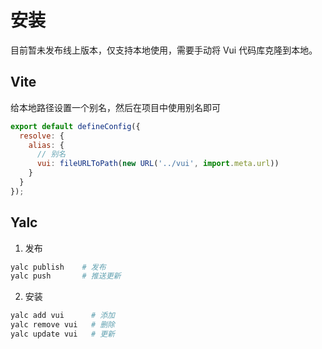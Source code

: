 # 安装

目前暂未发布线上版本，仅支持本地使用，需要手动将 Vui 代码库克隆到本地。

## Vite

给本地路径设置一个别名，然后在项目中使用别名即可

```js [vite.config.js]
export default defineConfig({
  resolve: {
    alias: {
      // 别名
      vui: fileURLToPath(new URL('../vui', import.meta.url))
    }
  }
});
```

## Yalc

1. 发布

```sh [vui 根目录下运行]
yalc publish    # 发布
yalc push       # 推送更新
```

2. 安装

```sh [项目根目录运行]
yalc add vui      # 添加
yalc remove vui   # 删除
yalc update vui   # 更新
```
